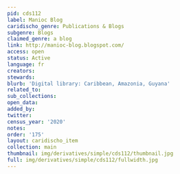 ```yaml
---
pid: cds112
label: Manioc Blog
caridischo_genre: Publications & Blogs
subgenre: Blogs
claimed_genre: a blog
link: http://manioc-blog.blogspot.com/
access: open
status: Active
language: fr
creators:
stewards:
blurb: 'Digital library: Caribbean, Amazonia, Guyana'
related_to:
sub_collections:
open_data:
added_by:
twitter:
census_year: '2020'
notes:
order: '175'
layout: caridischo_item
collection: main
thumbnail: img/derivatives/simple/cds112/thumbnail.jpg
full: img/derivatives/simple/cds112/fullwidth.jpg
---
```

